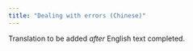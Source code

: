 ```yaml
---
title: "Dealing with errors (Chinese)"
---
```

Translation to be added _after_ English text completed.

